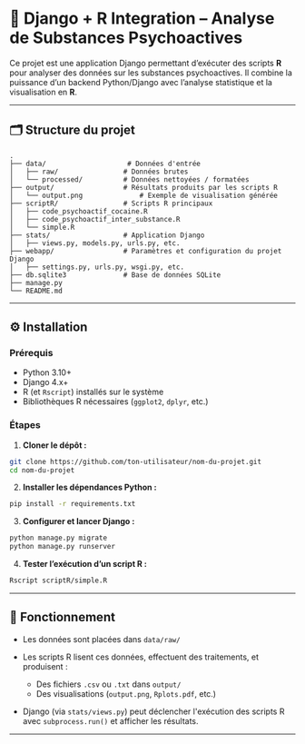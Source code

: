 # 🧠 Django + R Integration – Analyse de Substances Psychoactives

Ce projet est une application Django permettant d’exécuter des scripts **R** pour analyser des données sur les substances psychoactives. Il combine la puissance d’un backend Python/Django avec l’analyse statistique et la visualisation en **R**.

---

## 🗂️ Structure du projet

```
.
├── data/                    # Données d'entrée
│   ├── raw/                # Données brutes
│   └── processed/          # Données nettoyées / formatées
├── output/                 # Résultats produits par les scripts R
│   └── output.png              # Exemple de visualisation générée
├── scriptR/                # Scripts R principaux
│   ├── code_psychoactif_cocaine.R
│   ├── code_psychoactif_inter_substance.R
│   └── simple.R
├── stats/                  # Application Django
│   ├── views.py, models.py, urls.py, etc.
├── webapp/                 # Paramètres et configuration du projet Django
│   ├── settings.py, urls.py, wsgi.py, etc.
├── db.sqlite3              # Base de données SQLite
├── manage.py
└── README.md
```

---

## ⚙️ Installation

### Prérequis

* Python 3.10+
* Django 4.x+
* R (et `Rscript`) installés sur le système
* Bibliothèques R nécessaires (`ggplot2`, `dplyr`, etc.)

### Étapes

1. **Cloner le dépôt :**

```bash
git clone https://github.com/ton-utilisateur/nom-du-projet.git
cd nom-du-projet
```

2. **Installer les dépendances Python :**

```bash
pip install -r requirements.txt
```

3. **Configurer et lancer Django :**

```bash
python manage.py migrate
python manage.py runserver
```

4. **Tester l’exécution d’un script R :**

```bash
Rscript scriptR/simple.R
```

---

## 🧪 Fonctionnement

* Les données sont placées dans `data/raw/`
* Les scripts R lisent ces données, effectuent des traitements, et produisent :

  * Des fichiers `.csv` ou `.txt` dans `output/`
  * Des visualisations (`output.png`, `Rplots.pdf`, etc.)
* Django (via `stats/views.py`) peut déclencher l'exécution des scripts R avec `subprocess.run()` et afficher les résultats.

---